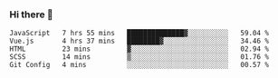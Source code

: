 ### Hi there 👋

<!--
**xin-code/Xin-code** is a ✨ _special_ ✨ repository because its `README.md` (this file) appears on your GitHub profile.

Here are some ideas to get you started:
<!--START_SECTION:waka-->
```text
JavaScript   7 hrs 55 mins   ██████████████▓░░░░░░░░░░   59.04 % 
Vue.js       4 hrs 37 mins   ████████▓░░░░░░░░░░░░░░░░   34.46 % 
HTML         23 mins         ▓░░░░░░░░░░░░░░░░░░░░░░░░   02.94 % 
SCSS         14 mins         ▒░░░░░░░░░░░░░░░░░░░░░░░░   01.76 % 
Git Config   4 mins          ░░░░░░░░░░░░░░░░░░░░░░░░░   00.57 % 
```
<!--END_SECTION:waka-->
